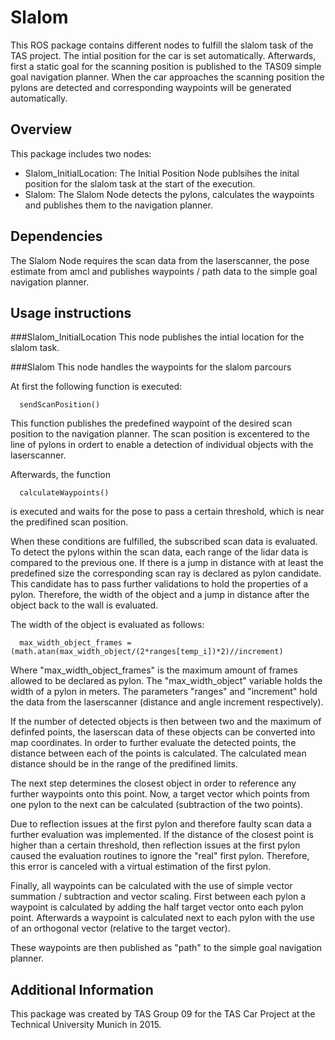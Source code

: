 Slalom
==================
This ROS package contains different nodes to fulfill the slalom task of the TAS project. The intial position for the car is set automatically. Afterwards, first a static goal for the scanning position is published to the TAS09 simple goal navigation planner. When the car approaches the scanning position the pylons are detected and corresponding waypoints will be generated automatically. 


Overview
--------

This package includes two nodes:

- Slalom_InitialLocation:	The Initial Position Node publsihes the inital position for the slalom task at the start of the execution.
- Slalom:			The Slalom Node detects the pylons, calculates the waypoints and publishes them to the navigation planner.

Dependencies
--------
The Slalom Node requires the scan data from the laserscanner, the pose estimate from amcl and publishes waypoints / path data to the simple goal navigation planner.



Usage instructions
------------------

###Slalom_InitialLocation
This node publishes the intial location for the slalom task.

###Slalom
This node handles the waypoints for the slalom parcours

At first the following function is executed:
```
  sendScanPosition()
```
This function publishes the predefined waypoint of the desired scan position to the navigation planner. The scan position is excentered to the line of pylons in ordert to enable a detection of individual objects with the laserscanner.

Afterwards, the function
```
  calculateWaypoints()
```
is executed and waits for the pose to pass a certain threshold, which is near the predifined scan position.

When these conditions are fulfilled, the subscribed scan data is evaluated. To detect the pylons within the scan data, each range of the lidar data is compared to the previous one. If there is a jump in distance with at least the predefined size the corresponding scan ray is declared as pylon candidate. This candidate has to pass further validations to hold the properties of a pylon. Therefore, the width of the object and a jump in distance after the object back to the wall is evaluated.

The width of the object is evaluated as follows:
```
  max_width_object_frames = (math.atan(max_width_object/(2*ranges[temp_i])*2)//increment)
```
Where "max_width_object_frames" is the maximum amount of frames allowed to be declared as pylon. The "max_width_object" variable holds the width of a pylon in meters. The parameters "ranges" and "increment" hold the data from the laserscanner (distance and angle increment respectively).

If the number of detected objects is then between two and the maximum of definfed points, the laserscan data of these objects can be converted into map coordinates. In order to further evaluate the detected points, the distance between each of the points is calculated. The calculated mean distance should be in the range of the predifined limits.

The next step determines the closest object in order to reference any further waypoints onto this point. Now, a target vector which points from one pylon to the next can be calculated (subtraction of the two points).

Due to reflection issues at the first pylon and therefore faulty scan data a further evaluation was implemented. If the distance of the closest point is higher than a certain threshold, then reflection issues at the first pylon caused the evaluation routines to ignore the "real" first pylon. Therefore, this error is canceled with a virtual estimation of the first pylon.

Finally, all waypoints can be calculated with the use of simple vector summation / subtraction and vector scaling. First between each pylon a waypoint is calculated by adding the half target vector onto each pylon point. Afterwards a waypoint is calculated next to each pylon with the use of an orthogonal vector (relative to the target vector).

These waypoints are then published as "path" to the simple goal navigation planner.


Additional Information
----------------------

This package was created by TAS Group 09 for the TAS Car Project at the Technical University Munich in 2015.

